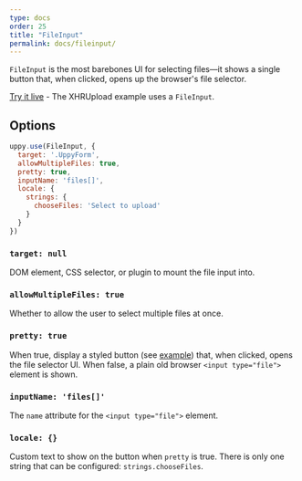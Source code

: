 ```yaml
---
type: docs
order: 25
title: "FileInput"
permalink: docs/fileinput/
---
```


`FileInput` is the most barebones UI for selecting files—it shows a single button that, when clicked, opens up the browser's file selector.

[Try it live](/examples/xhrupload) - The XHRUpload example uses a `FileInput`.

## Options

```js
uppy.use(FileInput, {
  target: '.UppyForm',
  allowMultipleFiles: true,
  pretty: true,
  inputName: 'files[]',
  locale: {
    strings: {
      chooseFiles: 'Select to upload'
    }
  }
})
```

### `target: null`

DOM element, CSS selector, or plugin to mount the file input into.

### `allowMultipleFiles: true`

Whether to allow the user to select multiple files at once.

### `pretty: true`

When true, display a styled button (see [example](/examples/xhrupload)) that, when clicked, opens the file selector UI. When false, a plain old browser `<input type="file">` element is shown.

### `inputName: 'files[]'`

The `name` attribute for the `<input type="file">` element.

### `locale: {}`

Custom text to show on the button when `pretty` is true. There is only one string that can be configured: `strings.chooseFiles`.
